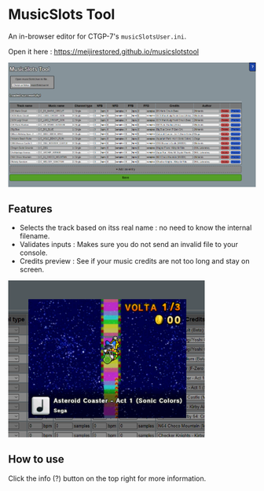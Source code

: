 # MusicSlots Tool

An in-browser editor for CTGP-7's `musicSlotsUser.ini`.

Open it here : https://meijirestored.github.io/musicslotstool

<img src="assets/page.png" width="700" title="Main page"/>

## Features

- Selects the track based on itss real name : no need to know the internal filename.
- Validates inputs : Makes sure you do not send an invalid file to your console.
- Credits preview : See if your music credits are not too long and stay on screen.

<img src="assets/preview.png" width="400" title="Credits preview"/>

## How to use

Click the info (?) button on the top right for more information.
